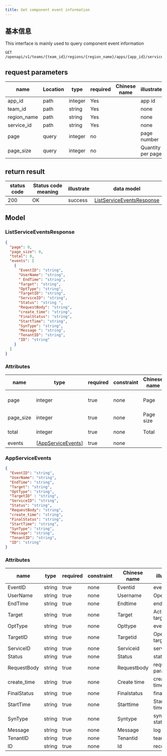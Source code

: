 ```yaml
---
title: Get component event information
---
```


## 基本信息

This interface is mainly used to query component event information

```shell title="请求路径"
GET /openapi/v1/teams/{team_id}/regions/{region_name}/apps/{app_id}/services/{service_id}/events
```

## request parameters

| name                             | Location | type    | required | Chinese name | illustrate        |
| -------------------------------- | -------- | ------- | -------- | ------------ | ----------------- |
| app_id      | path     | integer | Yes      |              | app id            |
| team_id     | path     | string  | Yes      |              | none              |
| region_name | path     | string  | Yes      |              | none              |
| service_id  | path     | string  | Yes      |              | none              |
| page                             | query    | integer | no       |              | page number       |
| page_size   | query    | integer | no       |              | Quantity per page |

## return result

| status code | Status code meaning | illustrate | data model                                                    |
| ----------- | ------------------- | ---------- | ------------------------------------------------------------- |
| 200         | OK                  | success    | [ListServiceEventsResponse](#schemalistserviceeventsresponse) |

## Model

### ListServiceEventsResponse<a id="schemalistserviceeventsresponse"></a>

```json
{
  "page": 0,
  "page_size": 0,
  "total": 0,
  "events": [
    {
      "EventID": "string",
      "UserName": "string",
      " EndTime": "string",
      "Target": "string",
      "OptType": "string",
      "TargetID": "string",
      "ServiceID": "string",
      "Status": "string ",
      "RequestBody": "string",
      "create_time": "string",
      "FinalStatus": "string",
      "StartTime": "string",
      "SynType": "string",
      "Message ": "string",
      "TenantID": "string",
      "ID": "string"
    }
  ]
}
```

### Attributes

| name                           | type                                                                                              | required | constraint | Chinese name | illustrate          |
| ------------------------------ | ------------------------------------------------------------------------------------------------- | -------- | ---------- | ------------ | ------------------- |
| page                           | integer                                                                                           | true     | none       | Page         | current page number |
| page_size | integer                                                                                           | true     | none       | Page size    | Quantity per page   |
| total                          | integer                                                                                           | true     | none       | Total        | Total data          |
| events                         | [[AppServiceEvents](#schemaappserviceevents)] | true     | none       |              | none                |

### AppServiceEvents<a id="schemaappserviceevents"></a>

```json
{
  "EventID": "string",
  "UserName": "string",
  "EndTime": "string",
  "Target": "string",
  "OptType": "string",
  "TargetID" : "string",
  "ServiceID": "string",
  "Status": "string",
  "RequestBody": "string",
  "create_time": "string",
  "FinalStatus": "string",
  "StartTime": "string",
  "SynType": "string",
  "Message": "string",
  "TenantID": "string",
  "ID": "string"
}
```

### Attributes

| name                             | type   | required | constraint | Chinese name | illustrate          |
| -------------------------------- | ------ | -------- | ---------- | ------------ | ------------------- |
| EventID                          | string | true     | none       | Eventid      | event id            |
| UserName                         | string | true     | none       | Username     | Operator            |
| EndTime                          | string | true     | none       | Endtime      | end event           |
| Target                           | string | true     | none       | Target       | Action target type  |
| OptType                          | string | true     | none       | Opttype      | event type          |
| TargetID                         | string | true     | none       | Targetid     | Operation target id |
| ServiceID                        | string | true     | none       | Serviceid    | service id          |
| Status                           | string | true     | none       | Status       | state               |
| RequestBody                      | string | true     | none       | Requestbody  | request parameters  |
| create_time | string | true     | none       | Create time  | creation time       |
| FinalStatus                      | string | true     | none       | Finalstatus  | final state         |
| StartTime                        | string | true     | none       | Starttime    | Starting time       |
| SynType                          | string | true     | none       | Syntype      | sync status         |
| Message                          | string | true     | none       | Message      | log                 |
| TenantID                         | string | true     | none       | Tenantid     | team id             |
| ID                               | string | true     | none       | Id           | record id           |
